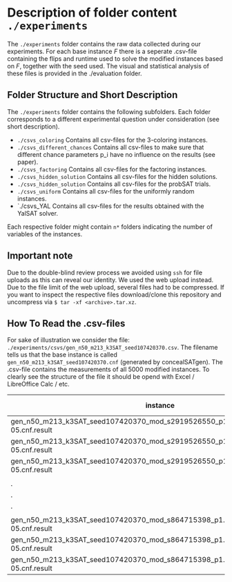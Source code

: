 # Description of folder content `./experiments`

The `./experiments` folder contains the raw data collected during our experiments.
For each base instance $F$ there is a seperate .csv-file containing the flips and runtime used to solve the modified instances based on $F$, together with the seed used.
The visual and statistical analysis of these files is provided in the ./evaluation folder.

## Folder Structure and Short Description

The `./experiments` folder contains the following subfolders.
Each folder corresponds to a different experimental question under consideration (see short description).

* `./csvs_coloring`
	Contains all csv-files for the 3-coloring instances.
* `./csvs_different_chances`
	Contains all csv-files to make sure that different chance parameters p_i have no influence on the results (see paper).
* `./csvs_factoring`
	Contains all csv-files for the factoring instances.
* `./csvs_hidden_solution`
	Contains all csv-files for the hidden solutions.
* `./csvs_hidden_solution`
	Contains all csv-files for the probSAT trials.
* `./csvs_uniform`
	Contains all csv-files for the uniformly random instances.
* `./csvs_YAL
	Contains all csv-files for the results obtained with the YalSAT solver.

Each respective folder might contain `n*` folders indicating the number of variables of the instances.

## Important note

Due to the double-blind review process we avoided using `ssh` for file uploads as this can reveal our identity.
We used the web upload instead. Due to the file limit of the web upload, several files had to be compressed.
If you want to inspect the respective files download/clone this repository and uncompress via `$ tar -xf <archive>.tar.xz`.

## How To Read the .csv-files

For sake of illustration we consider the file: `./experiments/csvs/gen_n50_m213_k3SAT_seed107420370.csv`.
The filename tells us that the base instance is called `gen_n50_m213_k3SAT_seed107420370.cnf` (generated by concealSATgen).
The .csv-file contains the measurements of all 5000 modified instances.
To clearly see the structure of the file it should be opend with Excel / LibreOffice Calc / etc.

| instance                                                                            | data    | run 0 of the mod. instance | ... | run 99 of the mod. instance |
|-------------------------------------------------------------------------------------|---------|----------------------------|-----|-----------------------------|
| gen_n50_m213_k3SAT_seed107420370_mod_s2919526550_p1.0584850246731369e-05.cnf.result | flips   | 5210.0                     | ... | 18986.0                     |
| gen_n50_m213_k3SAT_seed107420370_mod_s2919526550_p1.0584850246731369e-05.cnf.result | runtime | 0.002285834983922541       | ... | 0.005948263918980956        |
| gen_n50_m213_k3SAT_seed107420370_mod_s2919526550_p1.0584850246731369e-05.cnf.result | seed    | 6.8429789933796e+18        | ... | 5.434680590164153e+18       |
|                                                                                     |         |                            |     |                             |
|                     .                                                               |   .     |    .                       | ... |    .                        |
|                     .                                                               |   .     |    .                       | ... |    .                        |
|                     .                                                               |   .     |    .                       | ... |    .                        |
|                                                                                     |         |                            |     |                             |
| gen_n50_m213_k3SAT_seed107420370_mod_s864715398_p1.0584850246731369e-05.cnf.result  | flips   | 32593.0                    | ... | 56641.0                     |
| gen_n50_m213_k3SAT_seed107420370_mod_s864715398_p1.0584850246731369e-05.cnf.result  | runtime | 0.009128915029577913       | ... | 0.025379456928931177        |
| gen_n50_m213_k3SAT_seed107420370_mod_s864715398_p1.0584850246731369e-05.cnf.result  | seed    | 2.6970747595301555e+18     | ... | 1.071977098660575e+18       |


